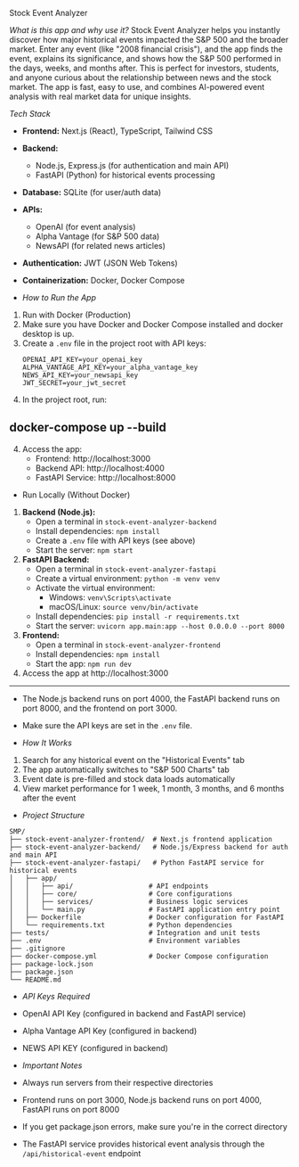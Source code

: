 Stock Event Analyzer

*What is this app and why use it?*
Stock Event Analyzer helps you instantly discover how major historical events impacted the S&P 500 and the broader market. Enter any event (like "2008 financial crisis"), and the app finds the event, explains its significance, and shows how the S&P 500 performed in the days, weeks, and months after. This is perfect for investors, students, and anyone curious about the relationship between news and the stock market. The app is fast, easy to use, and combines AI-powered event analysis with real market data for unique insights.

 *Tech Stack*
- **Frontend:** Next.js (React), TypeScript, Tailwind CSS
- **Backend:** 
  - Node.js, Express.js (for authentication and main API)
  - FastAPI (Python) for historical events processing
- **Database:** SQLite (for user/auth data)
- **APIs:**
  - OpenAI (for event analysis)
  - Alpha Vantage (for S&P 500 data)
  - NewsAPI (for related news articles)
- **Authentication:** JWT (JSON Web Tokens)
- **Containerization:** Docker, Docker Compose

- *How to Run the App*

1. Run with Docker (Production)
1. Make sure you have Docker and Docker Compose installed and docker desktop is up.
2. Create a `.env` file in the project root with API keys:
   ```env
   OPENAI_API_KEY=your_openai_key
   ALPHA_VANTAGE_API_KEY=your_alpha_vantage_key
   NEWS_API_KEY=your_newsapi_key
   JWT_SECRET=your_jwt_secret
   ```
3. In the project root, run:

 ## docker-compose up --build

4. Access the app:
   - Frontend: http://localhost:3000
   - Backend API: http://localhost:4000
   - FastAPI Service: http://localhost:8000

- Run Locally (Without Docker)
1. **Backend (Node.js):**
   - Open a terminal in `stock-event-analyzer-backend`
   - Install dependencies: `npm install`
   - Create a `.env` file with API keys (see above)
   - Start the server: `npm start`
2. **FastAPI Backend:**
   - Open a terminal in `stock-event-analyzer-fastapi`
   - Create a virtual environment: `python -m venv venv`
   - Activate the virtual environment:
     - Windows: `venv\Scripts\activate`
     - macOS/Linux: `source venv/bin/activate`
   - Install dependencies: `pip install -r requirements.txt`
   - Start the server: `uvicorn app.main:app --host 0.0.0.0 --port 8000`
3. **Frontend:**
   - Open a terminal in `stock-event-analyzer-frontend`
   - Install dependencies: `npm install`
   - Start the app: `npm run dev`
4. Access the app at http://localhost:3000

---
- The Node.js backend runs on port 4000, the FastAPI backend runs on port 8000, and the frontend on port 3000.
- Make sure the API keys are set in the `.env` file.


 - *How It Works*
1. Search for any historical event on the "Historical Events" tab
2. The app automatically switches to "S&P 500 Charts" tab
3. Event date is pre-filled and stock data loads automatically
4. View market performance for 1 week, 1 month, 3 months, and 6 months after the event

- *Project Structure*
```
SMP/
├── stock-event-analyzer-frontend/  # Next.js frontend application
├── stock-event-analyzer-backend/   # Node.js/Express backend for auth and main API
├── stock-event-analyzer-fastapi/   # Python FastAPI service for historical events
│   ├── app/
│   │   ├── api/                   # API endpoints
│   │   ├── core/                  # Core configurations
│   │   ├── services/              # Business logic services
│   │   └── main.py                # FastAPI application entry point
│   ├── Dockerfile                 # Docker configuration for FastAPI
│   └── requirements.txt           # Python dependencies
├── tests/                         # Integration and unit tests
├── .env                           # Environment variables
├── .gitignore
├── docker-compose.yml             # Docker Compose configuration
├── package-lock.json
├── package.json
└── README.md
```

- *API Keys Required*
- OpenAI API Key (configured in backend and FastAPI service)
- Alpha Vantage API Key (configured in backend)
- NEWS API KEY (configured in backend)

- *Important Notes*
- Always run servers from their respective directories
- Frontend runs on port 3000, Node.js backend runs on port 4000, FastAPI runs on port 8000
- If you get package.json errors, make sure you're in the correct directory
- The FastAPI service provides historical event analysis through the `/api/historical-event` endpoint 
